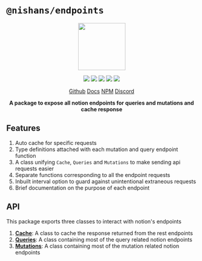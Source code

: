 # `@nishans/endpoints`

<p align="center">
  <img width="125" src="https://github.com/Devorein/Nishan/blob/master/packages/endpoints/docs/static/img/logo.svg"/>
</p>

<p align="center">
  <img src="https://img.shields.io/bundlephobia/minzip/@nishans/endpoints?label=minzipped&style=flat"/>
  <img src="https://img.shields.io/npm/dw/@nishans/endpoints?style=flat"/>
  <img src="https://img.shields.io/github/issues/devorein/nishan/@nishans/endpoints"/>
  <img src="https://img.shields.io/npm/v/@nishans/endpoints"/>
  <img src="https://img.shields.io/codecov/c/github/devorein/Nishan?flag=endpoints"/>
</p>

<p align="center">
  <a href="https://github.com/Devorein/Nishan/tree/master/packages/endpoints">Github</a>
  <a href="nishan-docs.netlify.app/">Docs</a>
  <a href="https://www.npmjs.com/package/@nishans/endpoints">NPM</a>
  <a href="https://discord.com/invite/SpwHCz8ysx">Discord</a>
</p>

<p align="center"><b>
A package to expose all notion endpoints for queries and mutations and cache response</b></p>

## Features

1. Auto cache for specific requests
2. Type definitions attached with each mutation and query endpoint function
3. A class unifying `Cache`, `Queries` and `Mutations` to make sending api requests easier
4. Separate functions corresponding to all the endpoint requests
5. Inbuilt interval option to guard against unintentional extraneous requests
6. Brief documentation on the purpose of each endpoint

## API

This package exports three classes to interact with notion's endpoints

1. [**Cache**](https://github.com/Devorein/Nishan/blob/master/packages/endpoints/docs/Cache.md): A class to cache the response returned from the rest endpoints 
2. [**Queries**](https://github.com/Devorein/Nishan/blob/master/packages/endpoints/docs/Queries.md): A class containing most of the query related notion endpoints
3. [**Mutations**](https://github.com/Devorein/Nishan/blob/master/packages/endpoints/docs/Mutations.md): A class containing most of the mutation related notion endpoints
